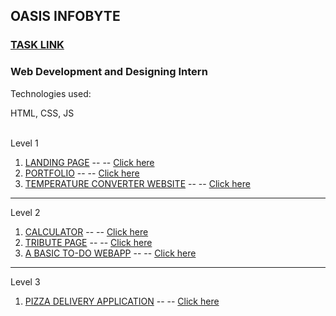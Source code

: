 <h2>OASIS INFOBYTE</h2>
<h3><a href="[https://hrashad.github.io/FED-Protfolio/](https://www.canva.com/design/DAFSZMvBiCI/d8sj_Z-sTrmOYK_pTlvb9w/view?utm_content=DAFSZMvBiCI&utm_campaign=designshare&utm_medium=link&utm_source=publishsharelink#16)">TASK LINK</a></h3>
<h3>Web Development and Designing Intern</h3>

<p>Technologies used:</p>
<span>HTML, CSS, JS</span><br>
<br>
<p>Level 1</p>
<ol>
    <li><a href="https://github.com/hrashad/OIBSIP-May-2023/tree/main/Level%201/TASK%201%20-%20LANDING%20PAGE" target="_blank">LANDING PAGE</a> -- -- <a href="https://hrashad.github.io/rasland/" target="_blank"> Click here</a></li>
    <li><a href="https://github.com/hrashad/OIBSIP-May-2023/tree/main/Level%201/TASK%202%20-%20PORTFOLIO" target="_blank">PORTFOLIO</a> -- -- <a href="https://hrashad.github.io/rasifolio/" target="_blank"> Click here</a></li>
    <li><a href="https://github.com/hrashad/OIBSIP-May-2023/tree/main/Level%201/TASK%203%20-%20TEMPERATURE%20CONVERTER%20WEBSITE" target="_blank">TEMPERATURE CONVERTER WEBSITE</a> -- -- <a href="https://hrashad.github.io/tempconvert/" target="_blank"> Click here</a></li>
</ol>
<hr>
<p>Level 2</p>
<ol>
    <li><a href="https://github.com/hrashad/OIBSIP-May-2023/tree/main/Level%202/TASK%201%20-%20CALCULATOR" target="_blank">CALCULATOR</a> -- -- <a href="https://hrashad.github.io/rascalc/" target="_blank"> Click here</a></li>
    <li><a href="https://github.com/hrashad/OIBSIP-May-2023/tree/main/Level%202/TASK%202%20-%20TRIBUTE%20PAGE" target="_blank">TRIBUTE PAGE</a> -- -- <a href="https://hrashad.github.io/trbtpg/" target="_blank"> Click here</a></li>
    <li><a href="https://github.com/hrashad/OIBSIP-May-2023/tree/main/Level%202/TASK%203%20-%20A%20BASIC%20TO-DO%20WEBAPP" target="_blank">A BASIC TO-DO WEBAPP</a> -- -- <a href="#" target="_blank"> Click here</a></li>
</ol>
<hr>
<p>Level 3</p>
<ol>
    <li><a href="https://github.com/hrashad/OIBSIP-May-2023/tree/main/Level%203/PIZZA%20DELIVERY%20APPLICATION" target="_blank">PIZZA DELIVERY APPLICATION</a> -- -- <a href="#" target="_blank"> Click here</a></li>
</ol>
